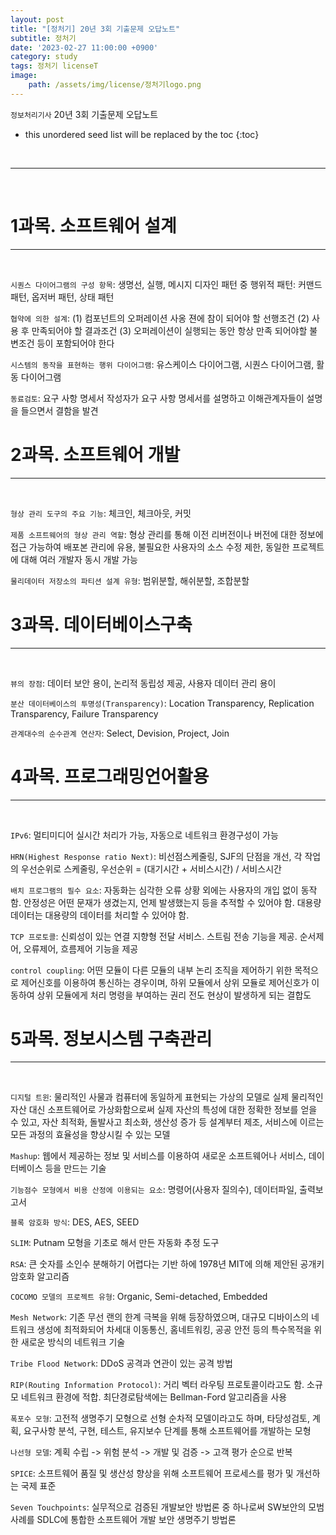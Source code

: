 ```yaml
---
layout: post
title: "[정처기] 20년 3회 기출문제 오답노트"
subtitle: 정처기
date: '2023-02-27 11:00:00 +0900'
category: study
tags: 정처기 licenseT
image:
    path: /assets/img/license/정처기logo.png
---
```


`정보처리기사` 20년 3회 기출문제 오답노트

<!--more-->

* this unordered seed list will be replaced by the toc
{:toc}


<br>
<hr/>
<br>

# 1과목. 소프트웨어 설계
---
<br>

`시퀀스 다이어그램의 구성 항목`: 생명선, 실행, 메시지
디자인 패턴 중 행위적 패턴: 커맨드 패턴, 옵저버 패턴, 상태 패턴<br>

`협약에 의한 설계`: (1) 컴포넌트의 오퍼레이션 사옹 젼에 참이 되어야 할 선행조건 (2) 사용 후 만족되어야 할 결과조건 (3) 오퍼레이션이 실행되는 동안 항상 만족 되어야할 불변조건 등이 포함되어야 한다<br>

`시스템의 동작을 표현하는 행위 다이어그램`: 유스케이스 다이어그램, 시퀀스 다이어그램, 활동 다이어그램<br>

`동료검토`: 요구 사항 명세서 작성자가 요구 사항 명세서를 설명하고 이해관계자들이 설명을 들으면서 결함을 발견<br>


# 2과목. 소프트웨어 개발
---
<br>

`형상 관리 도구의 주요 기능`: 체크인, 체크아웃, 커밋<br>

`제품 소프트웨어의 형상 관리 역할`: 형상 관리를 통해 이전 리버전이나 버전에 대한 정보에 접근 가능하여 배포본 관리에 유용, 불필요한 사용자의 소스 수정 제한, 동일한 프로젝트에 대해 여러 개발자 동시 개발 가능<br>

`물리데이터 저장소의 파티션 설계 유형`: 범위분할, 해쉬분할, 조합분할<br>


# 3과목. 데이터베이스구축
---
<br>

`뷰의 장점`: 데이터 보안 용이, 논리적 동립성 제공, 사용자 데이터 관리 용이<br>

`분산 데이터베이스의 투명성(Transparency)`: Location Transparency, Replication Transparency, Failure Transparency<br>

`관계대수의 순수관계 연산자`: Select, Devision, Project, Join<br>


# 4과목. 프로그래밍언어활용
---
<br>

`IPv6`: 멀티미디어 실시간 처리가 가능, 자동으로 네트워크 환경구성이 가능<br>

`HRN(Highest Response ratio Next)`: 비선점스케줄링, SJF의 단점을 개선, 각 작업의 우선순위로 스케줄링, 우선순위 = (대기시간 + 서비스시간) / 서비스시간<br>

`배치 프로그램의 필수 요소`: 자동화는 심각한 오류 상황 외에는 사용자의 개입 없이 동작함. 안정성은 어떤 문재가 생겼는지, 언제 발생했는지 등을 추적할 수 있어야 함. 대용량 데이터는 대용량의 데이터를 처리할 수 있어야 함.<br>

`TCP 프로토콜`: 신뢰성이 있는 연결 지향형 전달 서비스. 스트림 전송 기능을 제공. 순서제어, 오류제어, 흐름제어 기능을 제공<br>

`control coupling`: 어떤 모듈이 다른 모듈의 내부 논리 조직을 제어하기 위한 목적으로 제어신호를 이용하여 통신하는 경우이며, 하위 모듈에서 상위 모듈로 제어신호가 이동하여 상위 모듈에게 처리 명령을 부여하는 권리 전도 현상이 발생하게 되는 결합도


# 5과목. 정보시스템 구축관리
---
<br>

`디지털 트윈`: 물리적인 사물과 컴퓨터에 동일하게 표현되는 가상의 모델로 실제 물리적인 자산 대신 소프트웨어로 가상화함으로써 실제 자산의 특성에 대한 정확한 정보를 얻을 수 있고, 자산 최적화, 돌발사고 최소화, 생산성 증가 등 설계부터 제조, 서비스에 이르는 모든 과정의 효율성을 향상시킬 수 있는 모델<br>

`Mashup`: 웹에서 제공하는 정보 및 서비스를 이용하여 새로운 소프트웨어나 서비스, 데이터베이스 등을 만드는 기술<br>

`기능점수 모형에서 비용 산정에 이용되는 요소`: 명령어(사용자 질의수), 데이터파일, 출력보고서<br>

`블록 암호화 방식`: DES, AES, SEED<br>

`SLIM`: Putnam 모형을 기초로 해서 만든 자동화 추정 도구<br>

`RSA`: 큰 숫자를 소인수 분해하기 어렵다는 기반 하에 1978년 MIT에 의해 제안된 공개키 암호화 알고리즘<br>

`COCOMO 모델의 프로젝트 유형`: Organic, Semi-detached, Embedded<br>

`Mesh Network`: 기존 무선 랜의 한계 극복을 위해 등장하였으며, 대규모 디바이스의 네트워크 생성에 최적화되어 차세대 이동통신, 홈네트워킹, 공공 안전 등의 특수목적을 위한 새로운 방식의 네트워크 기술<br>

`Tribe Flood Network`: DDoS 공격과 연관이 있는 공격 방법<br>

`RIP(Routing Information Protocol)`: 거리 벡터 라우팅 프로토콜이라고도 함. 소규모 네트워크 환경에 적합. 최단경로탐색에는 Bellman-Ford 알고리즘을 사용<br>

`폭포수 모형`: 고전적 생명주기 모형으로 선형 순차적 모델이라고도 하며, 타당성검토, 계획, 요구사항 분석, 구현, 테스트, 유지보수 단계를 통해 소프트웨어를 개발하는 모형<br>

`나선형 모델`: 계획 수립 -> 위험 분석 -> 개발 및 검증 -> 고객 평가 순으로 반복<br>

`SPICE`: 소프트웨어 품질 및 생산성 향상을 위해 소프트웨어 프로세스를 평가 및 개선하는 국제 표준<br>

`Seven Touchpoints`: 실무적으로 검증된 개발보안 방법론 중 하나로써 SW보안의 모범사례를 SDLC에 통합한 소프트웨어 개발 보안 생명주기 방법론<br>
